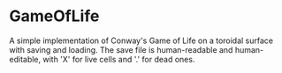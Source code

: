 # GameOfLife
A simple implementation of Conway's Game of Life on a toroidal surface with saving and loading.
The save file is human-readable and human-editable, with 'X' for live cells and '.' for dead ones.
